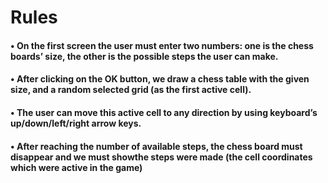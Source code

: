 # Rules
#### • On the first screen the user must enter two numbers: one is the chess boards’ size, the other is the possible steps the user can make.
#### • After clicking on the OK button, we draw a chess table with the given size, and a random selected grid (as the first active cell).
#### • The user can move this active cell to any direction by using keyboard’s up/down/left/right arrow keys.
#### • After reaching the number of available steps, the chess board must disappear and we must showthe steps were made (the cell coordinates which were active in the game)